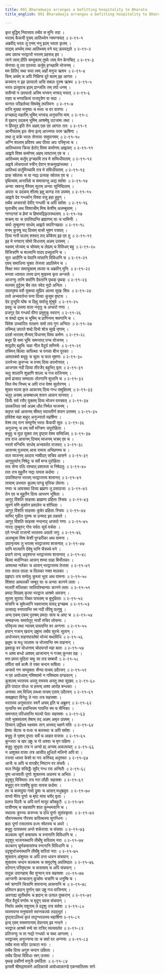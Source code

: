 ```yaml
---
title: 091 Bharadwaja arranges a befitting hospitality to Bharata
title_english: 091 Bharadwaja arranges a befitting hospitality to Bharata

---
```

कृत बुद्धिम् निवासाय तथैव स मुनिः तदा ।  
भरतम् कैकयी पुत्रम् आतिथ्येन न्यमन्त्रयत् ॥ २-९१-१  
अब्रवीद् भरतः तु एनम् ननु इदम् भवता कृतम् ।  
पाद्यम् अर्घ्यम् तथा आतिथ्यम् वने यद् ऊपपद्यते ॥ २-९१-२  
अथ उवाच भरद्वाजो भरतम् प्रहसन्न् इव ।  
जाने त्वाम् प्रीति सम्युक्तम् तुष्येः त्वम् येन केनचित् ॥ २-९१-३  
सेनायाः तु तव एतस्याः कर्तुम् इग्च्छामि भोजनम् ।  
मम प्रितिर् यथा रूपा त्वम् अर्हो मनुज ऋषभ ॥ २-९१-४  
किम् अर्थम् च अपि निक्षिप्य दूरे बलम् इह आगतः ।  
कस्मान् न इह उपयातो असि सबलः पुरुष ऋषभ ॥ २-९१-५  
भरतः प्रत्युवाच इदम् प्रान्जलिः तम् तपो धनम् ।  
ससैन्यो न उपयातो अस्मि भगवन् भगवद् भयात् ॥ २-९१-६  
राज्ञा च भगवन्नित्यं राजपुत्रेण वा सदा ।  
यत्नतः परिहर्तव्या विषयेषु तपस्विनः ॥ २-९१-७  
वाजि मुख्या मनुष्याः च मत्ताः च वर वारणाः ।  
प्रग्च्छाद्य महतीम् भूमिम् भगवन्न् अनुयान्ति माम् ॥ २-९१-८  
ते वृक्षान् उदकम् भूमिम् आश्रमेषु उटजामः तथा ।  
न हिंस्युर् इति तेन अहम् एक एव आगतः ततः ॥ २-९१-९  
आनीयताम् इतः सेना इत्य् आज्नप्तः परम ऋषिणा ।  
तथा तु चक्रे भरतः सेनायाः समुपागमम् ॥ २-९१-१०  
अग्नि शालाम् प्रविश्य अथ पीत्वा अपः परिमृज्य च ।  
आतिथ्यस्य क्रिया हेतोर् विश्व कर्माणम् आह्वयत् ॥ २-९१-११  
आह्वये विश्व कर्माणम् अहम् त्वष्टारम् एव च ।  
आतिथ्यम् कर्तुम् इग्च्छामि तत्र मे सम्विधीयताम् ॥ २-९१-१२  
अह्वये लोकपालां स्त्रीन् देवान् शक्रमुखांस्तथा ।  
आतिथ्यं कर्तुमिच्चामि तत्र मे संविधीयताम् ॥ २-९१-१३  
प्राक् स्रोतसः च या नद्यः प्रत्यक् स्रोतस एव च ।  
पृथिव्याम् अन्तरिक्षे च समायान्तु अद्य सर्वशः ॥ २-९१-१४  
अन्याः स्रवन्तु मैरेयम् सुराम् अन्याः सुनिष्ठिताम् ।  
अपराः च उदकम् शीतम् इक्षु काण्ड रस उपमम् ॥ २-९१-१५  
आह्वये देव गन्धर्वान् विश्वा वसु हहा हुहून् ।  
तथैव अप्सरसो देवीर् गन्धर्वीः च अपि सर्वशः ॥ २-९१-१६  
घृताचीम् अथ विश्वाचीम् मिश्र केशीम् अलम्बुसाम् ।  
नागदन्तां च हेमां च हिमामद्रिकृतस्थलाम् ॥ २-९१-१७  
शक्रम् याः च उपतिष्ठन्ति ब्रह्माणम् याः च भामिनीः ।  
सर्वाः तुम्बुरुणा सार्धम् आह्वये सपरिग्च्छदाः ॥ २-९१-१८  
वनम् कुरुषु यद् दिव्यम् वासो भूषण पत्रवत् ।  
दिव्य नारी फलम् शश्वत् तत् कौबेरम् इह एव तु ॥ २-९१-१९  
इह मे भगवान् सोमो विधत्ताम् अन्नम् उत्तमम् ।  
भक्ष्यम् भोज्यम् च चोष्यम् च लेह्यम् च विविधम् बहु ॥ २-९१-२०  
विचित्राणि च माल्यानि पादप प्रच्युतानि च ।  
सुरा आदीनि च पेयानि मांसानि विविधानि च ॥ २-९१-२१  
एवम् समाधिना युक्तः तेजसा अप्रतिमेन च ।  
शिक्षा स्वर समायुक्तम् तपसा च अब्रवीन् मुनिः ॥ २-९१-२२  
मनसा ध्यायतः तस्य प्रान् मुखस्य कृत अन्जलेः ।  
आजग्मुः तानि सर्वाणि दैवतानि पृथक् पृथक् ॥ २-९१-२३  
मलयम् दुर्दुरम् चैव ततः स्वेद नुदो अनिलः ।  
उपस्पृश्य ववौ युक्त्या सुप्रिय आत्मा सुखः शिवः ॥ २-९१-२४  
ततो अभ्यवर्तन्त घना दिव्याः कुसुम वृष्टयः ।  
देव दुन्दुभि घोषः च दिक्षु सर्वासु शुश्रुवे ॥ २-९१-२५  
प्रववुः च उत्तमा वाता ननृतुः च अप्सरो गणाः ।  
प्रजगुर् देव गन्धर्वा वीणा प्रमुमुचुः स्वरान् ॥ २-९१-२६  
स शब्दो द्याम् च भूमिम् च प्राणिनाम् श्रवणानि च ।  
विवेश उच्चारितः श्लक्ष्णः समो लय गुण अन्वितः ॥ २-९१-२७  
तस्मिन्न् उपरते शब्दे दिव्ये श्रोत्र सुखे नृणाम् ।  
ददर्श भारतम् सैन्यम् विधानम् विश्व कर्मणः ॥ २-९१-२८  
बभूव हि समा भूमिः समन्तात् पन्च योजनम् ।  
शाद्वलैर् बहुभिः चन्ना नील वैदूर्य सम्निभैः ॥ २-९१-२९  
तस्मिन् बिल्वाः कपित्थाः च पनसा बीज पूरकाः ।  
आमलक्यो बभूवुः च चूताः च फल भूषणाः ॥ २-९१-३०  
उत्तरेभ्यः कुरुभ्यः च वनम् दिव्य उपभोगवत् ।  
आजगाम नदी दिव्या तीरजैर् बहुभिर् वृता ॥ २-९१-३१  
चतुः शालानि शुभ्राणि शालाः च गज वाजिनाम् ।  
हर्म्य प्रासाद सम्घाताः तोरणानि शुभानि च ॥ २-९१-३२  
सित मेघ निभम् च अपि राज वेश्म सुतोरणम् ।  
शुक्ल माल्य कृत आकारम् दिव्य गन्ध समुक्षितम् ॥ २-९१-३३  
चतुर् अस्रम् असम्बाधम् शयन आसन यानवत् ।  
दिव्यैः सर्व रसैर् युक्तम् दिव्य भोजन वस्त्रवत् ॥ २-९१-३४  
उपकल्पित सर्व अन्नम् धौत निर्मल भाजनम् ।  
क्लृप्त सर्व आसनम् श्रीमत् स्वास्तीर्ण शयन उत्तमम् ॥ २-९१-३५  
प्रविवेश महा बाहुर् अनुज्नातो महर्षिणा ।  
वेश्म तद् रत्न सम्पूर्णम् भरतः कैकयी सुतः ॥ २-९१-३६  
अनुजग्मुः च तम् सर्वे मन्त्रिणः सपुरोहिताः ।  
बभूवुः च मुदा युक्ता तम् दृष्ट्वा वेश्म सम्विधिम् ॥ २-९१-३७  
तत्र राज आसनम् दिव्यम् व्यजनम् चत्रम् एव च ।  
भरतो मन्त्रिभिः सार्धम् अभ्यवर्तत राजवत् ॥ २-९१-३८  
आसनम् पूजयाम् आस रामाय अभिप्रणम्य च ।  
वाल व्यजनम् आदाय न्यषीदत् सचिव आसने ॥ २-९१-३९  
आनुपूर्व्यान् निषेदुः च सर्वे मन्त्र पुरोहिताः ।  
ततः सेना पतिः पश्चात् प्रशास्ता च निषेदतुः ॥ २-९१-४०  
ततः तत्र मुहूर्तेन नद्यः पायस कर्दमाः ।  
उपातिष्ठन्त भरतम् भरद्वाजस्य शासनत् ॥ २-९१-४१  
तासाम् उभयतः कूलम् पाण्डु मृत्तिक लेपनाः ।  
रम्याः च आवसथा दिव्या ब्रह्मणः तु प्रसादजाः ॥ २-९१-४२  
तेन एव च मुहूर्तेन दिव्य आभरण भूषिताः ।  
आगुर् विंशति साहस्राः ब्राह्मणा प्रहिताः स्त्रियः ॥ २-९१-४३  
सुवर्ण मणि मुक्तेन प्रवालेन च शोभिताः ।  
आगुर् विंशति साहस्राः कुबेर प्रहिताः स्त्रियः ॥ २-९१-४४  
याभिर् गृहीतः पुरुषः स उन्माद इव लक्ष्यते ।  
आगुर् विंशति साहस्रा नन्दनाद् अप्सरो गणाः ॥ २-९१-४५  
नारदः तुम्बुरुर् गोपः पर्वतः सूर्य वर्चसः ।  
एते गन्धर्व राजानो भरतस्य अग्रतो जगुः ॥ २-९१-४६  
अलम्बुसा मिश्र केशी पुण्डरीका अथ वामना ।  
उपानृत्यमः तु भरतम् भरद्वाजस्य शासनात् ॥ २-९१-४७  
यानि माल्यानि देवेषु यानि चैत्ररथे वने ।  
प्रयागे तान्य् अदृश्यन्त भरद्वाजस्य शासनात् ॥ २-९१-४८  
बिल्वा मार्दन्गिका आसन् शम्या ग्राहा बिभीतकाः ।  
अश्वत्था नर्तकाः च आसन् भरद्वाजस्य तेजसा ॥ २-९१-४९  
ततः सरल तालाः च तिलका नक्त मालकाः ।  
प्रहृष्टाः तत्र सम्पेतुः कुब्जा भूता अथ वामनाः ॥ २-९१-५०  
शिंशपा आमलकी जम्बूर् याः च अन्याः कानने लताः ।  
मालती मल्लिका जातिर्याश्चान्याः कानने लताः ॥ २-९१-५१  
प्रमदा विग्रहम् कृत्वा भरद्वाज आश्रमे अवसन् ।  
सुराम् सुरापाः पिबत पायसम् च बुभुक्षिताः ॥ २-९१-५२  
मांसनि च सुमेध्यानि भक्ष्यन्ताम् यावद् इग्च्छथ ॥ २-९१-५३  
उत्साद्य स्नापयन्ति स्म नदी तीरेषु वल्गुषु ।  
अप्य् एकम् एकम् पुरुषम् प्रमदाः सत्प च अष्ट च ॥ २-९१-५४  
सम्वहन्त्यः समापेतुर् नार्यो रुचिर लोचनाः ।  
परिमृज्य तथा न्यायम् पाययन्ति वर अन्गनाः ॥ २-९१-५५  
हयान् गजान् खरान् उष्ट्रामः तथैव सुरभेः सुतान् ।  
अभोजयन् वाहनपास्तेषां भोज्यं यथाविधि ॥ २-९१-५६  
इक्षूमः च मधु जालामः च भोजयन्ति स्म वाहनान् ।  
इक्ष्वाकु वर योधानाम् चोदयन्तो महा बलाः ॥ २-९१-५७  
न अश्व बन्धो अश्वम् आजानान् न गजम् कुन्जर ग्रहः ।  
मत्त प्रमत्त मुदिता चमूः सा तत्र सम्बभौ ॥ २-९१-५८  
तर्पिता सर्व कामैः ते रक्त चन्दन रूषिताः ।  
अप्सरो गण सम्युक्ताः सैन्या वाचम् उदैरयन् ॥ २-९१-५९  
न एव अयोध्याम् गमिष्यामो न गमिष्याम दण्डकान् ।  
कुशलम् भरतस्य अस्तु रामस्य अस्तु तथा सुखम् ॥ २-९१-६०  
इति पादात योधाः च हस्त्य् अश्व आरोह बन्धकाः ।  
अनाथाः तम् विधिम् लब्ध्वा वाचम् एताम् उदैरयन् ॥ २-९१-६१  
सम्प्रहृष्टा विनेदुः ते नराः तत्र सहस्रशः ।  
भरतस्य अनुयातारः स्वर्गे अयम् इति च अब्रुवन् ॥ २-९१-६२  
नृत्यन्ति स्म हसन्तिस्म गायन्ति स्म च सैनिकाः ।  
समन्तात् परिधावन्ति माल्यो पेताः सहस्रशः ॥ २-९१-६३  
ततो भुक्तवताम् तेषाम् तद् अन्नम् अमृत उपमम् ।  
दिव्यान् उद्वीक्ष्य भक्ष्यामः तान् अभवद् भक्षणे मतिः ॥ २-९१-६४  
प्रेष्याः चेट्यः च वध्वः च बलस्थाः च अपि सर्वशः ।  
बभूवुः ते भृशम् तृप्ताः सर्वे च आहत वाससः ॥ २-९१-६५  
कुन्जराः च खर उष्ट्रः च गो अश्वाः च मृग पक्षिणः ।  
बभूवुः सुभृताः तत्र न अन्यो ह्य् अन्यम् अकल्पयत् ॥ २-९१-६६  
न अशुक्ल वासाः तत्र आसीत् क्षुधितो मलिनो अपि वा ।  
रजसा ध्वस्त केशो वा नरः कश्चिद् अदृश्यत ॥ २-९१-६७  
आजैः च अपि च वाराहैर् निष्टान वर संचयैः ।  
फल निर्यूह संसिद्धैः सूपैर् गन्ध रस अन्वितैः ॥ २-९१-६८  
पुष्प ध्वजवतीः पूर्णाः शुक्लस्य अन्नस्य च अभितः ।  
ददृशुर् विस्मिताः तत्र नरा लौहीः सहस्रशः ॥ २-९१-६९  
बभूवुर् वन पार्श्वेषु कूपाः पायस कर्दमाः ।  
ताः च कामदुघा गावो द्रुमाः च आसन् मधुश्च्युतः ॥ २-९१-७०  
वाप्यो मैरेय पूर्णाः च मृष्ट मांस चयैर् वृताः ।  
प्रतप्त पिठरैः च अपि मार्ग मायूर कौक्कुटैः ॥ २-९१-७१  
पात्रीणाम् च सहस्राणि शात कुम्भमयानि च ।  
स्थाल्यः कुम्भ्यः करम्भ्यः च दधि पूर्णाः सुसंस्कृताः ॥ २-९१-७२  
यौवनस्थस्य गौरस्य कपित्थस्य सुगन्धिनः ।  
ह्रदाः पूर्णा रसालस्य दध्नः श्वेतस्य च अपरे ।  
बभूवुः पायसस्य अन्ते शर्करायाः च संचयाः ॥ २-९१-७३  
कल्कामः चूर्ण कषायामः च स्नानानि विविधानि च ।  
ददृशुर् भाजनस्थानि तीर्थेषु सरिताम् नराः ॥ २-९१-७४  
कल्कान् चूर्णकषायांश्च स्नानानि विविधानि च ।  
ददृशुर्भाजनस्थानि तीर्थेषु सरितां नराः ॥ २-९१-७५  
शुक्लान् अंशुमतः च अपि दन्त धावन संचयान् ।  
शुक्लामः चन्दन कल्कामः च समुद्गेषु अवतिष्ठतः ॥ २-९१-७६  
दर्पणान् परिमृष्टामः च वाससाम् च अपि संचयान् ।  
पादुक उपानहाम् चैव युग्मान् यत्र सहस्रशः ॥२-९१-७७  
आन्जनीः कन्कतान् कूर्चामः चत्राणि च धनूम्षि च ।  
मर्म त्राणानि चित्राणि शयनान्य् आसनानि च ॥ २-९१-७८  
प्रतिपान ह्रदान् पूर्णान् खर उष्ट्र गज वाजिनाम् ।  
अवगाह्य सुतीर्थामः च ह्रदान् स उत्पल पुष्करान् ॥ २-९१-७९  
नील वैदूर्य वर्णामः च मृदून् यवस संचयान् ।  
निर्वाप अर्थम् पशूनाम् ते ददृशुः तत्र सर्वशः ॥ २-९१-८०  
व्यस्मयन्त मनुष्यस्ते स्वप्नकल्फं तदद्भुतं ।  
दृष्ट्वाऽतिथ्यं कृतं तादृग्भरतस्य महार्षिणा २-९१-८१  
इत्य् एवम् रममाणानाम् देवानाम् इव नन्दने ।  
भरद्वाज आश्रमे रम्ये सा रात्रिर् व्यत्यवर्तत ॥ २-९१-८२  
प्रतिजग्मुः च ता नद्यो गन्धर्वाः च यथा आगतम् ।  
भरद्वाजम् अनुज्नाप्य ताः च सर्वा वर अन्गनाः ॥ २-९१-८३  
तथैव मत्ता मदिर उत्कटा नराः ।  
तथैव दिव्य अगुरु चन्दन उक्षिताः ।  
तथैव दिव्या विविधाः स्रग् उत्तमाः ।  
पृथक् प्रकीर्णा मनुजैः प्रमर्दिताः ॥ २-९१-८४  
इत्यार्षे श्रीमद्रामायणे आदिकाव्ये अयोध्याकाण्डे एकनवतितमः सर्गः